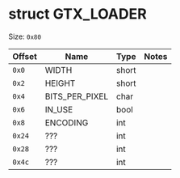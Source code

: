 # struct GTX_LOADER

Size: `0x80`

| Offset | Name       | Type       | Notes |
| ------ | ---------- | ---------- | ----- |
| `0x0`  | WIDTH      | short      | |
| `0x2`  | HEIGHT     | short      | |
| `0x4`  | BITS_PER_PIXEL | char   | |
| `0x6`  | IN_USE     | bool       | |
| `0x8`  | ENCODING   | int        | |
| `0x24` | ???        | int        | |
| `0x28` | ???        | int        | |
| `0x4c` | ???        | int        | |

